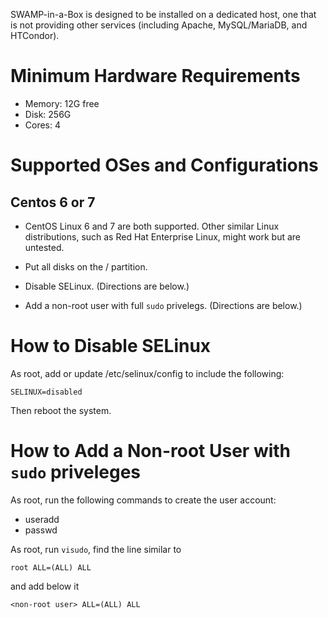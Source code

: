 SWAMP-in-a-Box is designed to be installed on a dedicated host, one that is
not providing other services (including Apache, MySQL/MariaDB, and HTCondor).


Minimum Hardware Requirements
=============================

- Memory: 12G free
- Disk:   256G
- Cores:  4


Supported OSes and Configurations
=================================

Centos 6 or 7
-------------

- CentOS Linux 6 and 7 are both supported.  Other similar Linux
  distributions, such as Red Hat Enterprise Linux, might work but are
  untested.

- Put all disks on the / partition.

- Disable SELinux. (Directions are below.)

- Add a non-root user with full `sudo` privelegs. (Directions are below.)


How to Disable SELinux
======================

As root, add or update /etc/selinux/config to include the following:

    SELINUX=disabled

Then reboot the system.


How to Add a Non-root User with `sudo` priveleges
=================================================

As root, run the following commands to create the user account:

- useradd <non-root user>
- passwd <non-root user> <password for non-root user>

As root, run `visudo`, find the line similar to

    root ALL=(ALL) ALL

and add below it

    <non-root user> ALL=(ALL) ALL
